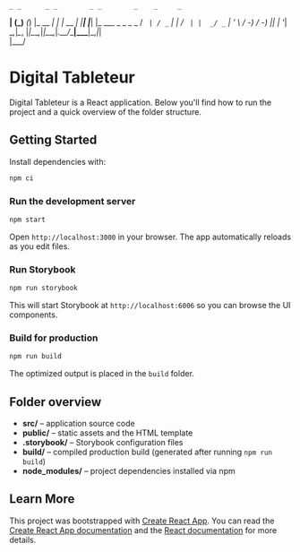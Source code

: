     _ _      _ _        _ _        _    _     _                
 __| (_)__ _(_) |_ __ _| | |_ __ _| |__| |___| |_ ___ _  _ _ _ 
/ _` | / _` | |  _/ _` | |  _/ _` | '_ \ / -_)  _/ -_) || | '_|
\__,_|_\__, |_|\__\__,_|_|\__\__,_|_.__/_\___|\__\___|\_,_|_|  
       |___/                                                   

# Digital Tableteur

Digital Tableteur is a React application. Below you'll find how to run the project and a quick overview of the folder structure.

## Getting Started

Install dependencies with:

```bash
npm ci
```

### Run the development server

```bash
npm start
```

Open `http://localhost:3000` in your browser. The app automatically reloads as you edit files.

### Run Storybook

```bash
npm run storybook
```

This will start Storybook at `http://localhost:6006` so you can browse the UI components.

### Build for production

```bash
npm run build
```

The optimized output is placed in the `build` folder.

## Folder overview

- **src/** – application source code
- **public/** – static assets and the HTML template
- **.storybook/** – Storybook configuration files
- **build/** – compiled production build (generated after running `npm run build`)
- **node_modules/** – project dependencies installed via npm

## Learn More

This project was bootstrapped with [Create React App](https://github.com/facebook/create-react-app). You can read the [Create React App documentation](https://facebook.github.io/create-react-app/docs/getting-started) and the [React documentation](https://reactjs.org/) for more details.
